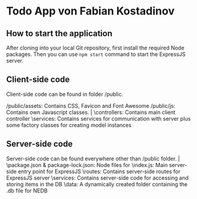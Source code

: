 # Todo App von Fabian Kostadinov

## How to start the application
After cloning into your local Git repository, first install the required Node packages. Then you can use `npm start` command to start the ExpressJS server.

## Client-side code
Client-side code can be found in folder /public.

/public/assets: Contains CSS, Favicon and Font Awesome
/public/js: Contains own Javascript classes.
   |
   \controllers: Contains main client controller
   \services: Contains services for communication with server plus some factory classes for creating model instances


## Server-side code
Server-side code can be found everywhere other than /public folder.
   |
   \package.json & package-lock.json: Node files for 
   \index.js: Main server-side entry point for ExpressJS 
   \routes: Contains server-side routes for ExpressJS server
   \services: Contains server-side code for accessing and storing items in the DB
   \data: A dynamically created folder containing the .db file for NEDB